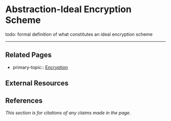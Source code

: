 # Abstraction-Ideal Encryption Scheme
todo: formal definition of what constitutes an ideal encryption scheme

---
## Related Pages
- primary-topic:: [Encryption](https://wiki.uncloak.com/Encryption)

## External Resources

## References
*This section is for citations of any claims made in the page*.